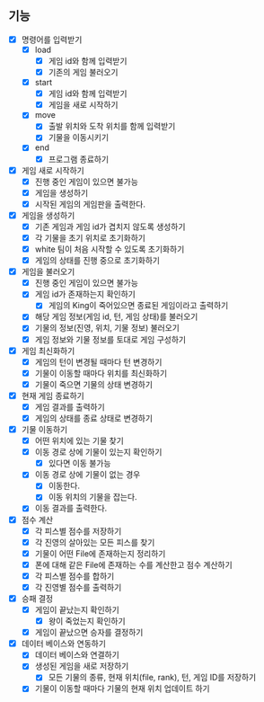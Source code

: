 ## 기능

- [x] 명령어를 입력받기
    - [x] load
        - [x] 게임 id와 함께 입력받기
        - [x] 기존의 게임 불러오기
    - [x] start
        - [x] 게임 id와 함께 입력받기
        - [x] 게임을 새로 시작하기
    - [x] move
        - [x] 출발 위치와 도착 위치를 함께 입력받기
        - [x] 기물을 이동시키기
    - [x] end
        - [x] 프로그램 종료하기

- [x] 게임 새로 시작하기
    - [x] 진행 중인 게임이 있으면 불가능
    - [x] 게임을 생성하기
    - [x] 시작된 게임의 게임판을 출력한다.

- [x] 게임을 생성하기
    - [x] 기존 게임과 게임 id가 겹치지 않도록 생성하기
    - [x] 각 기물을 초기 위치로 초기화하기
    - [x] white 팀이 처음 시작할 수 있도록 초기화하기
    - [x] 게임의 상태를 진행 중으로 초기화하기

- [x] 게임을 불러오기
    - [x] 진행 중인 게임이 있으면 불가능
    - [x] 게임 id가 존재하는지 확인하기
        - [x] 게임의 King이 죽어있으면 종료된 게임이라고 출력하기
    - [x] 해당 게임 정보(게임 id, 턴, 게임 상태)를 불러오기
    - [x] 기물의 정보(진영, 위치, 기물 정보) 불러오기
    - [x] 게임 정보와 기물 정보를 토대로 게임 구성하기

- [x] 게임 최신화하기
    - [x] 게임의 턴이 변경될 때마다 턴 변경하기
    - [x] 기물이 이동할 때마다 위치를 최신화하기
    - [x] 기물이 죽으면 기물의 상태 변경하기

- [x] 현재 게임 종료하기
    - [x] 게임 결과를 출력하기
    - [x] 게임의 상태를 종료 상태로 변경하기

- [x] 기물 이동하기
    - [x] 어떤 위치에 있는 기물 찾기
    - [x] 이동 경로 상에 기물이 있는지 확인하기
        - [x] 있다면 이동 불가능
    - [x] 이동 경로 상에 기물이 없는 경우
        - [x] 이동한다.
        - [x] 이동 위치의 기물을 잡는다.
    - [x] 이동 결과를 출력한다.

- [x] 점수 계산
    - [x] 각 피스별 점수를 저장하기
    - [x] 각 진영의 살아있는 모든 피스를 찾기
    - [x] 기물이 어떤 File에 존재하는지 정리하기
    - [x] 폰에 대해 같은 File에 존재하는 수를 계산한고 점수 계산하기
    - [x] 각 피스별 점수를 합하기
    - [x] 각 진영별 점수를 출력하기

- [x] 승패 결정
    - [x] 게임이 끝났는지 확인하기
        - [x] 왕이 죽었는지 확인하기
    - [x] 게임이 끝났으면 승자를 결정하기

- [x] 데이터 베이스와 연동하기
    - [x] 데이터 베이스와 연결하기
    - [x] 생성된 게임을 새로 저장하기
        - [x] 모든 기물의 종류, 현재 위치(file, rank), 턴, 게임 ID를 저장하기
    - [x] 기물이 이동할 때마다 기물의 현재 위치 업데이트 하기